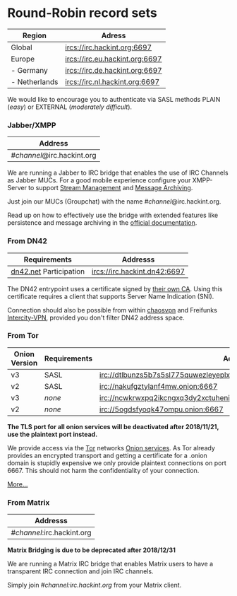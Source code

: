 # Round-Robin record sets
| Region        | Adress                           |
|---------------|----------------------------------|
| Global        | <ircs://irc.hackint.org:6697>    |
| Europe        | <ircs://irc.eu.hackint.org:6697> |
| - Germany     | <ircs://irc.de.hackint.org:6697> |
| - Netherlands | <ircs://irc.nl.hackint.org:6697> |

We would like to encourage you to authenticate via SASL methods PLAIN (*easy*) or EXTERNAL (*moderately difficult*).

### Jabber/XMPP

| Address                    |
|----------------------------|
| *#channel*@irc.hackint.org |

We are running a Jabber to IRC bridge that enables the use of IRC Channels as Jabber MUCs. For a good mobile experience configure your XMPP-Server to support [Stream Management](https://xmpp.org/extensions/xep-0198.html) and [Message Archiving](https://xmpp.org/extensions/xep-0313.html).

Just join our MUCs (Groupchat) with the name *#channel*@irc.hackint.org.

Read up on how to effectively use the bridge with extended features like persistence and message archiving in the [official documentation](https://doc.biboumi.louiz.org/user.html).

### From DN42
| Requirements                          | Addresss                       |
|---------------------------------------|--------------------------------|
| [dn42.net] Participation | <ircs://irc.hackint.dn42:6697> |

The DN42 entrypoint uses a certificate signed by [their own CA](https://dn42.net/services/Certificate-Authority). Using this certificate requires a client that supports Server Name Indication (SNI).

Connection should also be possible from within [chaosvpn] and Freifunks [Intercity-VPN], provided you don't filter DN42 address space.

### From Tor

| Onion Version | Requirements | Address                                                                     |
|---------------|--------------|-----------------------------------------------------------------------------|
| v3            | SASL         | <irc://dtlbunzs5b7s5sl775quwezleyeplxzicdoh3cnhm7feolxmkfd42nqd.onion:6667> |
| v2            | SASL         | <irc://nakufgztylanf4mw.onion:6667>                                         |
| v3            | *none*       | <irc://ncwkrwxpq2ikcngxq3dy2xctuheniggtqeibvgofixpzvrwpa77tozqd.onion:6667> |
| v2            | *none*       | <irc://5ogdsfyoqk47ompu.onion:6667>                                         |


**The TLS port for all onion services will be deactivated after 2018/11/21, use the plaintext port instead.**

We provide access via the [Tor] networks [Onion services]. As Tor already provides an encrypted transport and getting a certificate for a .onion domain is stupidly expensive we only provide plaintext connections on port 6667. This should not harm the confidentiality of your connection.

[More...](connect#Tor)


### From Matrix

| Addresss                   |
|----------------------------|
| *#channel*:irc.hackint.org |

**Matrix Bridging is due to be deprecated after 2018/12/31**

We are running a Matrix IRC bridge that enables Matrix users to have a transparent IRC connection and join IRC channels.

Simply join *#channel:irc.hackint.org* from your Matrix client.

[dn42.net]: https://dn42.net
[chaosvpn]: https://wiki.hamburg.ccc.de/ChaosVPN
[Intercity-VPN]: https://wiki.freifunk.net/IC-VPN
[Tor]: https://www.torproject.org/
[Onion services]: https://www.torproject.org/docs/onion-services.html.en
[Matrix]: https://matrix.org
